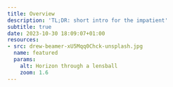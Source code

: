 ```yaml
---
title: Overview
description: 'TL;DR: short intro for the impatient'
subtitle: true
date: 2023-10-30 18:09:07+01:00
resources:
- src: drew-beamer-xU5Mqq0Chck-unsplash.jpg
  name: featured
  params:
    alt: Horizon through a lensball
    zoom: 1.6
---
```

